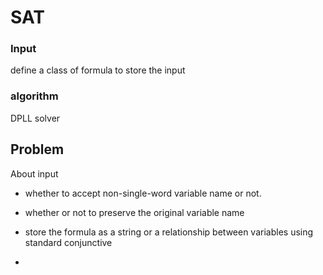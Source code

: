 # SAT
### Input
define a class of formula to store the input
### algorithm
DPLL solver

## Problem

About input

* whether to accept non-single-word variable name or not.
* whether or not to preserve the original variable name

* store the formula as a string or a relationship between variables using standard conjunctive
* 
